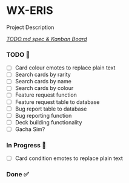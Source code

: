 # WX-ERIS

Project Description

<em>[TODO.md spec & Kanban Board](https://bit.ly/3fCwKfM)</em>

### TODO 🍫

- [ ] Card colour emotes to replace plain text  
- [ ] Search cards by rarity  
- [ ] Search cards by name  
- [ ] Search cards by colour  
- [ ] Feature request function  
- [ ] Feature request table to database  
- [ ] Bug report table to database  
- [ ] Bug reporting function  
- [ ] Deck building functionality  
- [ ] Gacha Sim?  

### In Progress 📝

- [ ] Card condition emotes to replace plain text  

### Done ✅


